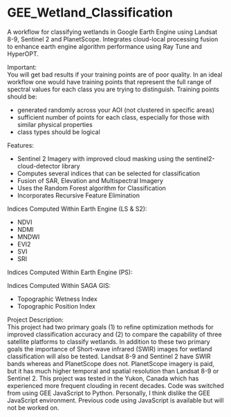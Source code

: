 # GEE_Wetland_Classification
A workflow for classifying wetlands in Google Earth Engine using Landsat 8-9, Sentinel 2 and PlanetScope. Integrates cloud-local processing fusion to enhance earth engine algorithm performance using Ray Tune and HyperOPT.

Important: <br />
You will get bad results if your training points are of poor quality. 
In an ideal workflow one would have training points that represent the full range of spectral values for each class you are trying to distinguish.
Training points should be:
- generated randomly across your AOI (not clustered in specific areas)
- sufficient number of points for each class, especially for those with similar physical properties
- class types should be logical

Features:
- Sentinel 2 Imagery with improved cloud masking using the sentinel2-cloud-detector library
- Computes several indices that can be selected for classification
- Fusion of SAR, Elevation and Multispectral Imagery
- Uses the Random Forest algorithm for Classification
- Incorporates Recursive Feature Elimination

Indices Computed Within Earth Engine (LS & S2):
- NDVI
- NDMI
- MNDWI
- EVI2
- SVI
- SRI

Indices Computed Within Earth Engine (PS):


Indices Computed Within SAGA GIS:
- Topographic Wetness Index
- Topographic Position Index

Project Description: <br />
This project had two primary goals (1) to refine optimization methods for improved classification accuracy and (2) to compare the capability of three satellite platforms to classify wetlands. In addition to these two primary goals the importance of Short-wave infrared (SWIR) images for wetland classification will also be tested. Landsat 8-9 and Sentinel 2 have SWIR bands whereas and PlanetScope does not. PlanetScope imagery is paid, but it has much higher temporal and spatial resolution than Landsat 8-9 or Sentinel 2. This project was tested in the Yukon, Canada which has experienced more frequent clouding in recent decades. 
Code was switched from using GEE JavaScript to Python. Personally, I think dislike the GEE JavaScript environment. Previous code using JavaScript is available but will not be worked on.

